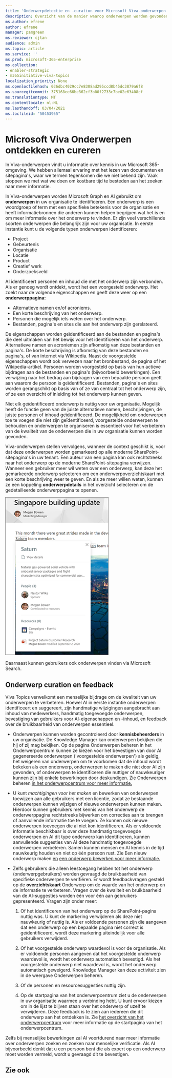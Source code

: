 ```yaml
---
title: 'Onderwerpdetectie en -curation voor Microsoft Viva-onderwerpen  '
description: Overzicht van de manier waarop onderwerpen worden gevonden.
ms.author: efrene
author: efrene
manager: pamgreen
ms.reviewer: cjtan
audience: admin
ms.topic: article
ms.service: ''
ms.prod: microsoft-365-enterprise
ms.collection:
- enabler-strategic
- m365initiative-viva-topics
localization_priority: None
ms.openlocfilehash: 036dbc4029cc7e8308ad295ccd8b45dc3879a6f8
ms.sourcegitcommit: 375168ee66be862cf3b00f2733c7be02e63408cf
ms.translationtype: MT
ms.contentlocale: nl-NL
ms.lasthandoff: 03/04/2021
ms.locfileid: "50453955"
---
```

# <a name="microsoft-viva-topics-discovery-and-curation"></a>Microsoft Viva Onderwerpen ontdekken en cureren 

In Viva-onderwerpen vindt u informatie over kennis in uw Microsoft 365-omgeving. We hebben allemaal ervaring met het lezen van documenten en sitepagina's, waar we termen tegenkomen die we niet bekend zijn. Vaak stoppen we met wat we doen om kostbare tijd te besteden aan het zoeken naar meer informatie.

In Viva-onderwerpen worden Microsoft Graph en AI gebruikt om **onderwerpen** in uw organisatie te identificeren.  Een onderwerp is een woordgroep of term met een specifieke betekenis voor de organisatie en heeft informatiebronnen die anderen kunnen helpen begrijpen wat het is en om meer informatie over het onderwerp te vinden. Er zijn veel verschillende soorten onderwerpen die belangrijk zijn voor uw organisatie. In eerste instantie kunt u de volgende typen onderwerpen identificeren:
- Project
- Gebeurtenis
- Organisatie
- Locatie
- Product
- Creatief werk
- Onderzoeksveld

AI identificeert personen en inhoud die met het onderwerp zijn verbonden. Als er genoeg wordt ontdekt, wordt het een voorgesteld onderwerp. Het zoekt naar de volgende eigenschappen en geeft deze weer op een **onderwerppagina:**
- Alternatieve namen en/of acroniems.
- Een korte beschrijving van het onderwerp.
- Personen die mogelijk iets weten over het onderwerp.
- Bestanden, pagina's en sites die aan het onderwerp zijn gerelateerd.

De eigenschappen worden geïdentificeerd aan de bestanden en pagina's die deel uitmaken van het bewijs voor het identificeren van het onderwerp. Alternatieve namen en acroniemen zijn afkomstig van deze bestanden en pagina's. De korte beschrijving is afkomstig van deze bestanden en pagina's, of van internet via Wikipedia. Naast de voorgestelde eigenschappen wordt ook verwezen naar het bronbestand, de pagina of het Wikipedia-artikel. Personen worden voorgesteld op basis van hun actieve bijdragen aan de bestanden en pagina's (bijvoorbeeld bewerkingen). Een verwijzing naar het bedrag aan bijdragen van een bepaalde persoon geeft aan waarom de persoon is geïdentificeerd. Bestanden, pagina's en sites worden gerangschikt op basis van of ze van centraal tot het onderwerp zijn, of ze een overzicht of inleiding tot het onderwerp kunnen geven. 

Niet elk geïdentificeerd onderwerp is nuttig voor uw organisatie. Mogelijk heeft de functie geen van de juiste alternatieve namen, beschrijvingen, de juiste personen of inhoud geïdentificeerd. De mogelijkheid om onderwerpen toe te voegen die niet zijn geïdentificeerd, voorgestelde onderwerpen te behouden en onderwerpen te organiseren is essentieel voor het verbeteren van de kwaliteit van de onderwerpen die in uw organisatie kunnen worden gevonden.

Viva-onderwerpen stellen vervolgens, wanneer de context geschikt is, voor dat deze onderwerpen worden gemarkeerd op alle moderne SharePoint-sitepagina's in uw tenant. Een auteur van een pagina kan ook rechtstreeks naar het onderwerp op de moderne SharePoint-sitepagina verwijzen. Wanneer een gebruiker meer wil weten over een onderwerp, kan  deze het gemarkeerde onderwerp selecteren om een onderwerpoverzichtskaart met een korte beschrijving weer te geven. En als ze meer willen weten, kunnen ze een koppeling **onderwerpdetails** in het overzicht selecteren om de gedetailleerde onderwerppagina te openen.

![Belangrijkste punten van het onderwerp](../media/knowledge-management/saturn.png) </br>

Daarnaast kunnen gebruikers ook onderwerpen vinden via Microsoft Search.

## <a name="topic-curation-and-feedback"></a>Onderwerp curation en feedback

Viva Topics verwelkomt een menselijke bijdrage om de kwaliteit van uw onderwerpen te verbeteren. Hoewel AI in eerste instantie onderwerpen identificeert en suggereert, zijn handmatige wijzigingen aangebracht aan inhoud van medewerkers, handmatig toegevoegde onderwerpen, bevestiging van gebruikers voor AI-eigenschappen en -inhoud, en feedback over de bruikbaarheid van onderwerpen essentieel.

- Onderwerpen kunnen worden gecontroleerd door **kennisbeheerders** in uw organisatie. De Knowledge Manager kan onderwerpen bekijken die hij of zij mag bekijken. Op de pagina Onderwerpen beheren in het Onderwerpcentrum kunnen ze kiezen voor het bevestigen van door AI gegenereerde onderwerpen ('voorgestelde onderwerpen') als geldig, het weigeren van onderwerpen om te voorkomen dat de inhoud wordt bekeken als een onderwerp, onderwerpen te maken die niet door AI zijn gevonden, of onderwerpen te identificeren die nuttiger of nauwkeuriger kunnen zijn bij enkele bewerkingen door deskundigen. Zie Onderwerpen beheren [in het onderwerpcentrum voor meer informatie.](manage-topics.md)

- U kunt *machtigingen voor het maken* en bewerken van onderwerpen toewijzen aan alle gebruikers met een licentie, zodat ze bestaande onderwerpen kunnen wijzigen of nieuwe onderwerpen kunnen maken. Hierdoor kunnen gebruikers met kennis van het onderwerp de onderwerppagina rechtstreeks bijwerken om correcties aan te brengen of aanvullende informatie toe te voegen. Ze kunnen ook nieuwe onderwerpen toevoegen die ai niet kon identificeren. Als er voldoende informatie beschikbaar is over deze handmatig toegevoegde onderwerpen en AI dit type onderwerp kan identificeren, kunnen aanvullende suggesties van AI deze handmatig toegevoegde onderwerpen verbeteren. Samen kunnen mensen en AI kennis in de tijd nauwkeurig houden en niet op één persoon rust. Zie Een nieuw onderwerp maken [en](https://docs.microsoft.com/microsoft-365/knowledge/create-a-topic) [een onderwerp bewerken voor meer informatie.](https://docs.microsoft.com/microsoft-365/knowledge/edit-a-topic)

- Zelfs gebruikers die alleen leestoegang hebben tot het onderwerp (onderwerpgebruikers) worden gevraagd de bruikbaarheid van specifieke onderwerpen te verifiëren. Er wordt feedbackvragen gesteld op de **overzichtskaart** Onderwerp om de waarde van het onderwerp en de informatie te verbeteren. Vragen over de kwaliteit en bruikbaarheid van de AI-suggesties worden één voor één aan gebruikers gepresenteerd. Vragen zijn onder meer:</br>

    1. Of het identificeren van het onderwerp op de SharePoint-pagina nuttig was. U kunt de markering verwijderen als deze niet nauwkeurig of nuttig is. Als er voldoende personen zijn die aangeven dat een onderwerp op een bepaalde pagina niet correct is geïdentificeerd, wordt deze markering uiteindelijk voor alle gebruikers verwijderd. 

    2. Of het voorgestelde onderwerp waardevol is voor de organisatie. Als er voldoende personen aangeven dat het voorgestelde onderwerp waardevol is, wordt het onderwerp automatisch bevestigd. Als het voorgestelde onderwerp niet waardevol is, wordt het onderwerp automatisch geweigerd. Knowledge Manager kan deze activiteit zien in de weergave Onderwerpen beheren.

    3. Of de personen en resourcesuggesties nuttig zijn.

    4. Op de startpagina van het onderwerpcentrum ziet u de onderwerpen in uw organisatie waarmee u verbinding hebt. U kunt ervoor kiezen om in de lijst te blijven staan over het onderwerp of uzelf te verwijderen. Deze feedback is te zien aan iedereen die dit onderwerp aan het ontdekken is. Zie [het overzicht van het onderwerpcentrum](https://docs.microsoft.com/microsoft-365/knowledge/topic-center-overview) voor meer informatie op de startpagina van het onderwerpcentrum.

Zelfs bij menselijke bewerkingen zal AI voortdurend naar meer informatie over onderwerpen zoeken en zoeken naar menselijke verificatie. Als AI bijvoorbeeld denkt dat u een persoon bent die als expert op een onderwerp moet worden vermeld, wordt u gevraagd dit te bevestigen. 


## <a name="see-also"></a>Zie ook
